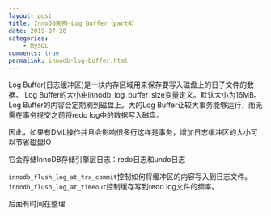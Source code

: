 ```yaml
---
layout: post
title: InnoDB架构-Log Buffer（part4）
date: 2019-07-28
categories:
    - MySQL
comments: true
permalink: innodb-log-buffer.html
---
```


Log Buffer(日志缓冲区)是一块内存区域用来保存要写入磁盘上的日子文件的数据。 Log Buffer的大小由innodb_log_buffer_size变量定义。默认大小为16MB。Log Buffer的内容会定期刷到磁盘上。大的Log Buffer让较大事务能够运行，而无需在事务提交之前将redo log中的数据写入磁盘。

因此，如果有DML操作并且会影响很多行这样是事务，增加日志缓冲区的大小可以节省磁盘IO

它会存储InnoDB存储引擎层日志：redo日志和undo日志

`innodb_flush_log_at_trx_commit`控制如何将缓冲区的内容写入到日志文件。
`innodb_flush_log_at_timeout`控制缓存写到redo log文件的频率。

后面有时间在整理